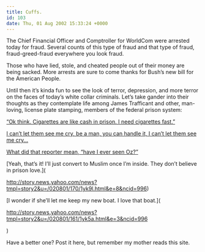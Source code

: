 ```yaml
---
title: Cuffs.
id: 103
date: Thu, 01 Aug 2002 15:33:24 +0000
---
```


The Chief Financial Officer and Comptroller for WorldCom were arrested today for fraud. Several counts of this type of fraud and that type of fraud, fraud-greed-fraud everywhere you look fraud.  

Those who have lied, stole, and cheated people out of their money are being sacked. More arrests are sure to come thanks for Bush’s new bill for the American People.  

Until then it’s kinda fun to see the look of terror, depression, and more terror on the faces of today’s white collar criminals. Let’s take gander into their thoughts as they contemplate life among James Trafficant and other, man-loving, license plate stamping, members of the federal prison system:  

[“Ok think. Cigarettes are like cash in prison. I need cigarettes fast.”](http://story.news.yahoo.com/news?tmpl=story2&u=/020801/168/1yjyh.html&e=16&ncid=996)  

[I can’t let them see me cry, be a man, you can handle it, I can’t let them see me cry…](http://story.news.yahoo.com/news?tmpl=story2&u=/020801/170/1ykeo.html&e=2&ncid=996)  

[What did that reporter mean, “have I ever seen Oz?”](http://story.news.yahoo.com/news?tmpl=story2&u=/020801/168/1yk2u.html&e=6&ncid=996)  

[Yeah, that’s it! I’ll just convert to Muslim once I’m inside. They don’t believe in prison love.](

http://story.news.yahoo.com/news?tmpl=story2&u=/020801/170/1yk9l.html&e=8&ncid=996)  

[I wonder if she’ll let me keep my new boat. I love that boat.](

http://story.news.yahoo.com/news?tmpl=story2&u=/020801/161/1yk5a.html&e=3&ncid=996

)  

Have a better one? Post it here, but remember my mother reads this site.





